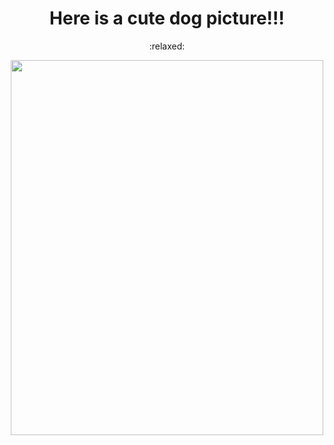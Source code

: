 <!DOCUMENT html>
<html>
<body>

<h1 align="center">Here is a cute dog picture!!!</h1> 
<p align="center"> :relaxed: </p>
<p align="center">
<img src="https://i.pinimg.com/474x/d7/1c/e2/d71ce2982ee7a0a3d6a3168c9e964c21.jpg" width="500" height="600"> </p>

</body>
</html>
